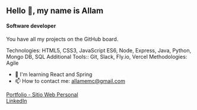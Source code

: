 ## Hello 👋, my name is Allam
#### Software developer

You have all my projects on the GitHub board.

Technologies: HTML5, CSS3, JavaScript ES6, Node, Express, Java, Python, Mongo DB, SQL
Additional Tools:: Git, Slack, Fly.io, Vercel
Methodologies: Agile


- 🌱 I'm learning React and Spring
- 📫 How to contact me: allamemc@gmail.com

<a href="https://allam-dev.vercel.app/">Portfolio - Sitio Web Personal</a><br>
<a href="https://www.linkedin.com/in/allam-miranda-carrasco-368429256">LinkedIn</a>


